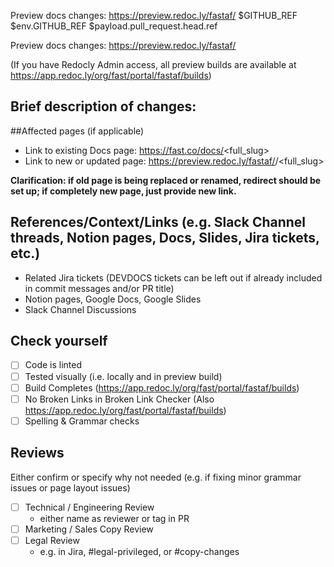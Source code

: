 Preview docs changes: https://preview.redoc.ly/fastaf/ $GITHUB_REF $env.GITHUB_REF $payload.pull_request.head.ref

Preview docs changes: https://preview.redoc.ly/fastaf/<branch-name>

(If you have Redocly Admin access, all preview builds are available at https://app.redoc.ly/org/fast/portal/fastaf/builds)

## Brief description of changes:

  
  
  
##Affected pages (if applicable)

  - Link to existing Docs page: https://fast.co/docs/<full_slug>
  - Link to new or updated page: https://preview.redoc.ly/fastaf/<branch-name>/<full_slug>
  
**Clarification: if old page is being replaced or renamed, redirect should be set up; if completely new page, just provide new link.**
  
## References/Context/Links (e.g. Slack Channel threads, Notion pages, Docs, Slides, Jira tickets, etc.)

  - Related Jira tickets (DEVDOCS tickets can be left out if already included in commit messages and/or PR title)
  - Notion pages, Google Docs, Google Slides
  - Slack Channel Discussions
  

## Check yourself

- [ ] Code is linted
- [ ] Tested visually (i.e. locally and in preview build)
- [ ] Build Completes (https://app.redoc.ly/org/fast/portal/fastaf/builds)
- [ ] No Broken Links in Broken Link Checker (Also https://app.redoc.ly/org/fast/portal/fastaf/builds)
- [ ] Spelling & Grammar checks

## Reviews
Either confirm or specify why not needed (e.g. if fixing minor grammar issues or page layout issues)

- [ ] Technical / Engineering Review
  - either name as reviewer or tag in PR
- [ ] Marketing / Sales Copy Review
- [ ] Legal Review
  - e.g. in Jira, #legal-privileged, or #copy-changes
